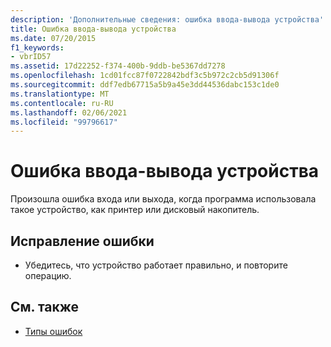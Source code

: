 ```yaml
---
description: 'Дополнительные сведения: ошибка ввода-вывода устройства'
title: Ошибка ввода-вывода устройства
ms.date: 07/20/2015
f1_keywords:
- vbrID57
ms.assetid: 17d22252-f374-400b-9ddb-be5367dd7278
ms.openlocfilehash: 1cd01fcc87f0722842bdf3c5b972c2cb5d91306f
ms.sourcegitcommit: ddf7edb67715a5b9a45e3dd44536dabc153c1de0
ms.translationtype: MT
ms.contentlocale: ru-RU
ms.lasthandoff: 02/06/2021
ms.locfileid: "99796617"
---
```

# <a name="device-io-error"></a>Ошибка ввода-вывода устройства

Произошла ошибка входа или выхода, когда программа использовала такое устройство, как принтер или дисковый накопитель.  
  
## <a name="to-correct-this-error"></a>Исправление ошибки  
  
- Убедитесь, что устройство работает правильно, и повторите операцию.  
  
## <a name="see-also"></a>См. также

- [Типы ошибок](../../programming-guide/language-features/error-types.md)
